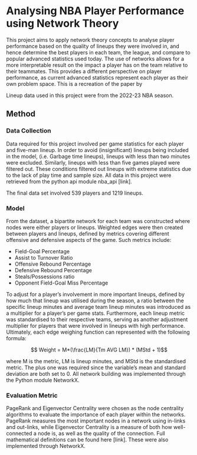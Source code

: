 # Analysing NBA Player Performance using Network Theory
This project aims to apply network theory concepts to analyse player performance based on the quality of lineups they were involved in, and hence determine the best players in each team, the league, and compare to popular advanced statistics used today. The use of networks allows for a more interpretable result on the impact a player has on the team relative to their teammates. This provides a different perspective on player performance, as current advanced statistics represent each player as their own problem space. This is a recreation of the paper by 

Lineup data used in this project were from the 2022-23 NBA season.

## Method

### Data Collection
Data required for this project involved per game statistics for each player and five-man lineup. In order to avoid (insignificant) lineups being included in the model, (i.e. Garbage time lineups), lineups with less than two minutes were excluded. Similarly, lineups with less than five games played were filtered out. These conditions filtered out lineups with extreme statistics due to the lack of play time and sample size. All data in this project were retrieved from the python api module nba_api [link]. 

The final data set involved 539 players and 1219 lineups.  

### Model
From the dataset, a bipartite network for each team was constructed where nodes were either players or lineups. Weighted edges were then created between players and lineups, defined by metrics covering different offensive and defensive aspects of the game. Such metrics include:
-	Field-Goal Percentage
-	Assist to Turnover Ratio
-	Offensive Rebound Percentage
-	Defensive Rebound Percentage
-	Steals/Possessions ratio
-	Opponent Field-Goal Miss Percentage

To adjust for a player’s involvement in more important lineups, defined by how much that lineup was utilised during the season, a ratio between the specific lineup minutes and average team lineup minutes was introduced as a multiplier for a player’s per game stats. Furthermore, each lineup metric was standardised to their respective teams, serving as another adjustment multiplier for players that were involved in lineups with high performance. Ultimately, each edge weighing function can represented with the following formula:

$$ Weight = M*(\frac{LM}{Tm AVG LM}) * (MStd + 1)$$

where M is the metric, LM is lineup minutes, and MStd is the standardised metric. The plus one was required since the variable’s mean and standard deviation are both set to 0.
All network building was implemented through the Python module NetworkX.

### Evaluation Metric

PageRank and Eigenvector Centrality were chosen as the node centrality algorithms to evaluate the importance of each player within the networks. PageRank measures the most important nodes in a network using in-links and out-links, while Eigenvector Centrality is a measure of both how well-connected a node is, as well as the quality of the connection. Full mathematical definitions can be found here [link]. These were also implemented through NetworkX.

